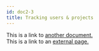 ```yaml
---
id: doc2-3
title: Tracking users & projects
---
```


This is a link to [another document.](doc3.md)  
This is a link to an [external page.](http://www.example.com)
